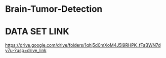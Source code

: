 # Brain-Tumor-Detection

# DATA SET LINK 
https://drive.google.com/drive/folders/1qhj5d0mXoM4J5I9RHPK_fFaBWN7dy7u-?usp=drive_link
